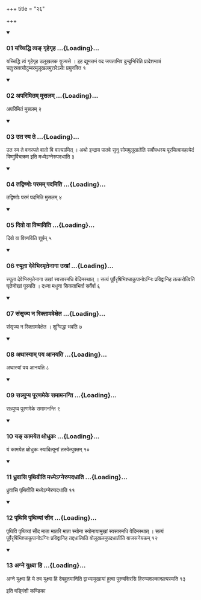 +++
title = "२६"

+++

<div class="js_include" includetitle="true" newlevelforh1="3" unfilled="" url="/vedAH_yajuH/taittirIyam/sUtram/ApastambaH/shrautam/vishvAsa-prastutiH/16/26/01_yachchiddhi_tva~N_gRhegRha.md">
<details open><summary><h3>01 यच्चिद्धि त्वङ् गृहेगृह ...{Loading}...</h3></summary>

यच्चिद्धि त्वं गृहेगृह उलूखलक युज्यसे । इह द्युमत्तमं वद जयतामिव दुन्दुभिरिति प्रादेशमात्रं चतुःस्रक्त्यौदुम्बरमुलूखलमुत्तरेऽसें\! प्रयुनक्ति १
</details>
</div>


<div class="js_include" includetitle="true" newlevelforh1="3" unfilled="" url="/vedAH_yajuH/taittirIyam/sUtram/ApastambaH/shrautam/vishvAsa-prastutiH/16/26/02_aparimitam_musalam.md">
<details open><summary><h3>02 अपरिमितम् मुसलम् ...{Loading}...</h3></summary>

अपरिमितं मुसलम् २
</details>
</div>


<div class="js_include" includetitle="true" newlevelforh1="3" unfilled="" url="/vedAH_yajuH/taittirIyam/sUtram/ApastambaH/shrautam/vishvAsa-prastutiH/16/26/03_uta_sma_te.md">
<details open><summary><h3>03 उत स्म ते ...{Loading}...</h3></summary>

उत स्म ते वनस्पते वातो वि वात्यग्रमित् । अथो इन्द्राय पातवे सुनु सोममुलूखलेति सर्वौषधस्य पूरयित्वावहत्येदं विष्णुर्विचक्रम इति मध्येऽग्नेरुपदधाति ३
</details>
</div>


<div class="js_include" includetitle="true" newlevelforh1="3" unfilled="" url="/vedAH_yajuH/taittirIyam/sUtram/ApastambaH/shrautam/vishvAsa-prastutiH/16/26/04_tadviShNoH_paramam_padamiti.md">
<details open><summary><h3>04 तद्विष्णोः परमम् पदमिति ...{Loading}...</h3></summary>

तद्विष्णोः परमं पदमिति मुसलम् ४
</details>
</div>


<div class="js_include" includetitle="true" newlevelforh1="3" unfilled="" url="/vedAH_yajuH/taittirIyam/sUtram/ApastambaH/shrautam/vishvAsa-prastutiH/16/26/05_divo_vA_viShNaviti.md">
<details open><summary><h3>05 दिवो वा विष्णविति ...{Loading}...</h3></summary>

दिवो वा विष्णविति शूर्पम् ५
</details>
</div>


<div class="js_include" includetitle="true" newlevelforh1="3" unfilled="" url="/vedAH_yajuH/taittirIyam/sUtram/ApastambaH/shrautam/vishvAsa-prastutiH/16/26/06_syUtA_devebhiramRtenAgA_ukhAM.md">
<details open><summary><h3>06 स्यूता देवेभिरमृतेनागा उखां ...{Loading}...</h3></summary>

स्यूता देवेभिरमृतेनागा उखां स्वसारमधि वेदिमस्थात् । सत्यं पूर्वैरृषिभिश्चाकुपानोऽग्निः प्रविद्वानिह तत्करोत्विति घृतेनोखां पूरयति । दध्ना मधुना सिकताभिर्वा सर्वैर्वा ६
</details>
</div>


<div class="js_include" includetitle="true" newlevelforh1="3" unfilled="" url="/vedAH_yajuH/taittirIyam/sUtram/ApastambaH/shrautam/vishvAsa-prastutiH/16/26/07_saMsRjya_na_riktAmavexeta.md">
<details open><summary><h3>07 संसृज्य न रिक्तामवेक्षेत ...{Loading}...</h3></summary>

संसृज्य न रिक्तामवेक्षेत । शुग्विद्धा भवति ७
</details>
</div>


<div class="js_include" includetitle="true" newlevelforh1="3" unfilled="" url="/vedAH_yajuH/taittirIyam/sUtram/ApastambaH/shrautam/vishvAsa-prastutiH/16/26/08_athAsyAm_paya_Anayati.md">
<details open><summary><h3>08 अथास्याम् पय आनयति ...{Loading}...</h3></summary>

अथास्यां पय आनयति ८
</details>
</div>


<div class="js_include" includetitle="true" newlevelforh1="3" unfilled="" url="/vedAH_yajuH/taittirIyam/sUtram/ApastambaH/shrautam/vishvAsa-prastutiH/16/26/09_sannyupya_pUraNameke_samAmananti.md">
<details open><summary><h3>09 सन्न्युप्य पूरणमेके समामनन्ति ...{Loading}...</h3></summary>

सन्न्युप्य पूरणमेके समामनन्ति ९
</details>
</div>


<div class="js_include" includetitle="true" newlevelforh1="3" unfilled="" url="/vedAH_yajuH/taittirIyam/sUtram/ApastambaH/shrautam/vishvAsa-prastutiH/16/26/10_ya~N_kAmayeta_xodhukaH.md">
<details open><summary><h3>10 यङ् कामयेत क्षोधुकः ...{Loading}...</h3></summary>

यं कामयेत क्षोधुकः स्यादित्यूनां तस्येत्युक्तम् १०
</details>
</div>


<div class="js_include" includetitle="true" newlevelforh1="3" unfilled="" url="/vedAH_yajuH/taittirIyam/sUtram/ApastambaH/shrautam/vishvAsa-prastutiH/16/26/11_dhruvAsi_pRthivIti_madhye-gnerupadadhAti.md">
<details open><summary><h3>11 ध्रुवासि पृथिवीति मध्येऽग्नेरुपदधाति ...{Loading}...</h3></summary>

ध्रुवासि पृथिवीति मध्येऽग्नेरुपदधाति ११
</details>
</div>


<div class="js_include" includetitle="true" newlevelforh1="3" unfilled="" url="/vedAH_yajuH/taittirIyam/sUtram/ApastambaH/shrautam/vishvAsa-prastutiH/16/26/12_pRthivi_pRthivyAM_sIda.md">
<details open><summary><h3>12 पृथिवि पृथिव्यां सीद ...{Loading}...</h3></summary>

पृथिवि पृथिव्यां सीद माता मातरि माता स्योना स्योनायामुखां स्वसारमधि वेदिमस्थात् । सत्यं पूर्वैरृषिभिश्चाकुपानोऽग्निः प्रविद्वानिह तद्दधात्विति वोलूखलमुपदधातीति वाजसनेयकम् १२
</details>
</div>


<div class="js_include" includetitle="true" newlevelforh1="3" unfilled="" url="/vedAH_yajuH/taittirIyam/sUtram/ApastambaH/shrautam/vishvAsa-prastutiH/16/26/13_agne_yuxvA_hi.md">
<details open><summary><h3>13 अग्ने युक्ष्वा हि ...{Loading}...</h3></summary>

अग्ने युक्ष्वा हि ये तव युक्ष्वा हि देवहूतमानिति द्वाभ्यामुखायां हुत्वा पुरुषशिरसि हिरण्यशल्कान्प्रत्यस्यति १३
</details>
</div>



  
इति षड्विंशी कण्डिका 
